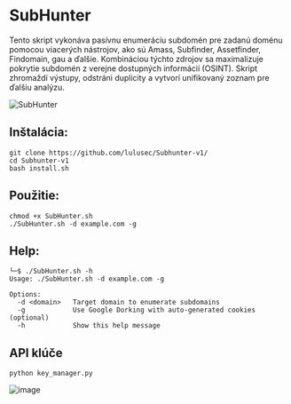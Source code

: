 # SubHunter
Tento skript vykonáva pasívnu enumeráciu subdomén pre zadanú doménu pomocou viacerých nástrojov, ako sú Amass, Subfinder, Assetfinder, Findomain, gau a ďalšie. Kombináciou týchto zdrojov sa maximalizuje pokrytie subdomén z verejne dostupných informácií (OSINT). Skript zhromaždí výstupy, odstráni duplicity a vytvorí unifikovaný zoznam pre ďalšiu analýzu.

![SubHunter](https://github.com/user-attachments/assets/e9dfae2b-1816-4eed-982f-765ab5fbef45)

## Inštalácia:
```
git clone https://github.com/lulusec/Subhunter-v1/
cd Subhunter-v1
bash install.sh
```

## Použitie:
```
chmod +x SubHunter.sh
./SubHunter.sh -d example.com -g
```
## Help:
```
└─$ ./SubHunter.sh -h
Usage: ./SubHunter.sh -d example.com -g

Options:
  -d <domain>   Target domain to enumerate subdomains
  -g            Use Google Dorking with auto-generated cookies (optional)
  -h            Show this help message
```
## API klúče
```
python key_manager.py
```
![image](https://github.com/user-attachments/assets/66b18887-a851-4ec2-87b2-4539c54215cf)
